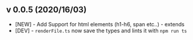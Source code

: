 ## v 0.0.5 (2020/16/03)

- [NEW] - Add Support for html elements (h1-h6, span etc..) - extends <Be />
- [DEV] - `renderFile.ts` now save the <Be /> types and lints it with `npm run ts`
